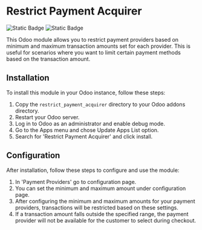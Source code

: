 # Restrict Payment Acquirer

![Static Badge](https://img.shields.io/badge/Status-In_Production-limegreen)
![Static Badge](https://img.shields.io/badge/Odoo-16.0-darkviolet)

This Odoo module allows you to restrict payment providers based on minimum and maximum transaction amounts set for each provider. This is useful for scenarios where you want to limit certain payment methods based on the transaction amount.

## Installation

To install this module in your Odoo instance, follow these steps:

1. Copy the `restrict_payment_acquirer` directory to your Odoo addons directory.
2. Restart your Odoo server.
3. Log in to Odoo as an administrator and enable debug mode.
4. Go to the Apps menu and chose Update Apps List option.
5. Search for 'Restrict Payment Acquirer' and click install.

## Configuration

After installation, follow these steps to configure and use the module:

1. In 'Payment Providers' go to configuration page.
2. You can set the minimum and maximum amount under configuration page.
3. After configuring the minimum and maximum amounts for your payment providers, transactions will be restricted based on these settings.
4. If a transaction amount falls outside the specified range, the payment provider will not be available for the customer to select during checkout.